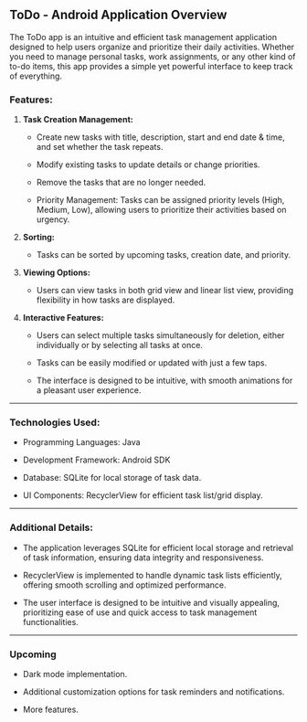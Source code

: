 
## ToDo - Android Application Overview

The ToDo app is an intuitive and efficient task management application designed to help users organize and prioritize their daily activities. Whether you need to manage personal tasks, work assignments, or any other kind of to-do items, this app provides a simple yet powerful interface to keep track of everything.


### Features:


1. **Task Creation Management:**
      
     - Create new tasks with title, description, start and end date & time, and set whether the task repeats.
      
     - Modify existing tasks to update details or change priorities.
      
     - Remove the tasks that are no longer needed.
      
     - Priority Management: Tasks can be assigned priority levels (High, Medium, Low), allowing users to prioritize their activities based on urgency.

     
3. **Sorting:**
  
     - Tasks can be sorted by upcoming tasks, creation date, and priority.

     
4. **Viewing Options:**
  
      - Users can view tasks in both grid view and linear list view, providing flexibility in how tasks are displayed.
      

4. **Interactive Features:**
  
      - Users can select multiple tasks simultaneously for deletion, either individually or by selecting all tasks at once.
     
      - Tasks can be easily modified or updated with just a few taps.
     
      - The interface is designed to be intuitive, with smooth animations for a pleasant user experience.


---


### Technologies Used:

  - Programming Languages: Java

  - Development Framework: Android SDK

  - Database: SQLite for local storage of task data.
     
  - UI Components: RecyclerView for efficient task list/grid display.


---


### Additional Details:

  - The application leverages SQLite for efficient local storage and retrieval of task information, ensuring data integrity and responsiveness.
  
  - RecyclerView is implemented to handle dynamic task lists efficiently, offering smooth scrolling and optimized performance.
  
  - The user interface is designed to be intuitive and visually appealing, prioritizing ease of use and quick access to task management functionalities.


---


### Upcoming

  - Dark mode implementation.

  - Additional customization options for task reminders and notifications.

  - More features.

